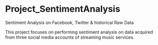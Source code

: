 # Project_SentimentAnalysis
Sentiment Analysis on Facebook, Twitter &amp; historical Raw Data


This project focuses on performing sentiment analysis on data acquired from three social media accounts of streaming music services.
